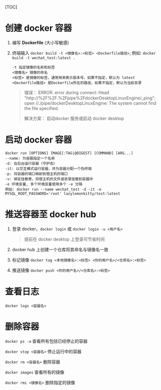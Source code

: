 [TOC]

# 创建 docker 容器

1.   编写 **Dockerfile** (大小写敏感)

2.   终端输入 `docker build -t <镜像名>:<标签> <Dockerfile路径>`, 例如: `docker build -t wechat_test:latest .`

     ```
     -t 指定镜像的名称和标签
     <镜像名> 镜像的命名
     <标签> 是镜像的标签，通常用来表示版本号，如果不指定，默认为 latest
     <Dockerfile路径> 是Dockerfile所在的路径，如果不指定，默认为当前目录
     ```

     >   错误： ERROR: error during connect: Head "http://%2F%2F.%2Fpipe%2FdockerDesktopLinuxEngine/_ping": open //./pipe/dockerDesktopLinuxEngine: The system cannot find the file specified.
     >
     >   解决方案： 启动docker 服务或启动 docker desktop

# 启动 docker 容器

```
docker run [OPTIONS] IMAGE[:TAG|@DIGEST] [COMMAND] [ARG...]
--name: 为容器指定一个名称
-d: 在后台运行容器（守护态）
-it: 以交互模式运行容器，并为容器分配一个伪终端
-p: 将容器的端口映射到宿主机的端口
-v: 绑定挂载卷，将宿主机的文件或目录挂载到容器中
-e 环境变量, 多个环境变量使用多个 -e 分隔
例如: docker run --name wechat_test -d -it -e MYSQL_ROOT_PASSWORD='root' lazylemonkitty/test:latest
```

# 推送容器至 docker hub

1.   登录 docker，`docker login` 或 `docker login -u <用户名>`

     >   提前在 docker desktop 上登录可节省时间

2.   docker hub 上创建一个仓库将其命名与镜像名一致

3.   标记镜像 `docker tag <本地镜像名>:<标签> <你的用户名>/<仓库名>:<标签>`

4.   推送镜像 `docker push <你的用户名>/<仓库名>:<标签>`

# 查看日志

`docker logs <容器名>`

# 删除容器

`docker ps -a` 查看所有包括已经停止的容器

`docker stop <容器名>` 停止运行中的容器

`docker rm <容器名>` 删除容器

`docker images` 查看所有的镜像

`docker rmi <镜像名>` 删除指定的镜像